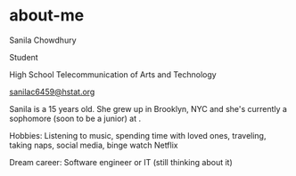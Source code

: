 # about-me
Sanila Chowdhury

Student

High School Telecommunication of Arts and Technology

sanilac6459@hstat.org

Sanila is a 15 years old. She grew up in Brooklyn, NYC and she's currently a sophomore (soon to be a junior) at .

Hobbies: Listening to music, spending time with loved ones, traveling, taking naps, social media, binge watch Netflix

Dream career: Software engineer or IT (still thinking about it)